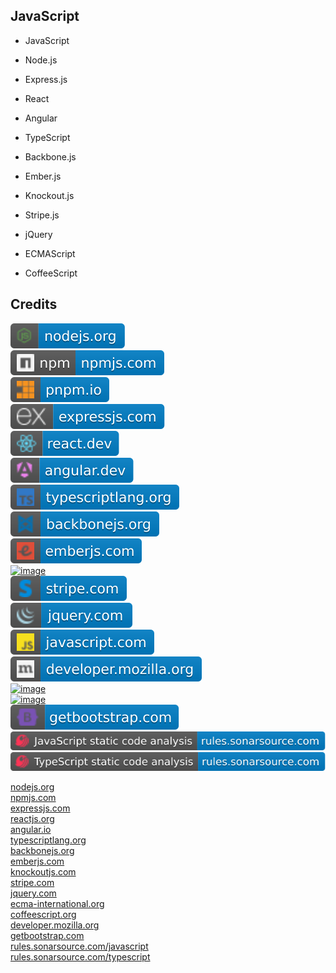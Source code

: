JavaScript
----------

- JavaScript

- Node.js

- Express.js

- React

- Angular

- TypeScript

- Backbone.js

- Ember.js

- Knockout.js

- Stripe.js

- jQuery

- ECMAScript

- CoffeeScript

Credits
-------
[![image](
Credits/nodejs.org.svg?raw=true)](https://nodejs.org)  
[![image](
Credits/npmjs.com.svg?raw=true)](https://npmjs.com)  
[![image](
Credits/pnpm.io.svg?raw=true)](https://pnpm.io)  
[![image](
Credits/expressjs.com.svg?raw=true)](https://expressjs.com)  
[![image](
Credits/react.dev.svg?raw=true)](https://react.dev)  
[![image](
Credits/angular.dev.svg?raw=true)](https://angular.dev)  
[![image](
Credits/typescriptlang.org.svg?raw=true)](https://typescriptlang.org)  
[![image](
Credits/backbonejs.org.svg?raw=true)](https://backbonejs.org)  
[![image](
Credits/emberjs.com.svg?raw=true)](https://emberjs.com)  
[![image](
Credits/knockoutjs.org.svg?raw=true)](https://knockoutjs.org)  
[![image](
Credits/stripe.com.svg?raw=true)](https://stripe.com)  
[![image](
Credits/jquery.com.svg?raw=true)](https://jquery.com)  
[![image](
Credits/javascript.com.svg?raw=true)](https://javascript.com)  
[![image](
Credits/developer.mozilla.org.svg?raw=true)](https://developer.mozilla.org)  
[![image](
Credits/ecma-international.org].svg?raw=true)](https://ecma-international.org])  
[![image](
Credits/coffeescript.org].svg?raw=true)](https://coffeescript.org])  
[![image](
Credits/getbootstrap.com.svg?raw=true)](https://getbootstrap.com)  
[![image](
Credits/JavaScript-static-code-analysis-rules.sonarsource.com.svg?raw=true)](https://rules.sonarsource.com/javascript)
[![image](
Credits/TypeScript-static-code-analysis-rules.sonarsource.com.svg?raw=true)](https://rules.sonarsource.com/typescript)



[nodejs.org](https://nodejs.org/)  
[npmjs.com](https://npmjs.com/)  
[expressjs.com](https://expressjs.com/)  
[reactjs.org](https://reactjs.org/)  
[angular.io](https://angular.io/)  
[typescriptlang.org](https://typescriptlang.org/)  
[backbonejs.org](https://backbonejs.org/)  
[emberjs.com](https://emberjs.com/)  
[knockoutjs.com](https://knockoutjs.com/)  
[stripe.com](https://stripe.com/)  
[jquery.com](https://jquery.com/)  
[ecma-international.org](https://ecma-international.org/)  
[coffeescript.org](https://coffeescript.org/)  
[developer.mozilla.org](https://developer.mozilla.org/)  
[getbootstrap.com](https://getbootstrap.com/)  
[rules.sonarsource.com/javascript](https://rules.sonarsource.com/javascript/)  
[rules.sonarsource.com/typescript](https://rules.sonarsource.com/typescript/)

